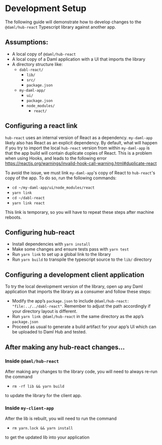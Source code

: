 # Development Setup

The following guide will demonstrate how to develop changes to the `@daml/hub-react` Typescript library against another app.

## Assumptions:

* A local copy of `@daml/hub-react`
* A local copy of a Daml application with a UI that imports the library
* A directory structure like:
  * `dabl-react/`
    * `lib/`
    * `src/`
    * `package.json`
  * `my-daml-app/`
    * `ui/`
    * `package.json`
    * `node_modules/`
      * `react/`

## Configuring a react link

`hub-react` uses an internal version of React as a dependency. `my-daml-app` likely also has React as an explicit dependency. By default, what will happen if you try to import the local `hub-react` version from within `my-daml-app` is that the app build will contain duplicate copies of React. This is a problem when using Hooks, and leads to the following error https://reactjs.org/warnings/invalid-hook-call-warning.html#duplicate-react

To avoid the issue, we must link `my-daml-app`'s copy of React to `hub-react`'s copy of the app. To do so, run the following commands:

- `cd ~/my-daml-app/ui/node_modules/react`
- `yarn link`
- `cd ~/dabl-react`
- `yarn link react`

This link is temporary, so you will have to repeat these steps after machine reboots.

## Configuring hub-react

- Install dependencies with `yarn install`
- Make some changes and ensure tests pass with `yarn test`
- Run `yarn link` to set up a global link to the library
- Run `yarn build` to transpile the typescript source to the `lib/` directory

## Configuring a development client application

To try the local development version of the library, open up any Daml application that imports the library as a consumer and follow these steps:

- Modify the app’s `package.json` to include `@daml/hub-react: "file:../../dabl-react"`. Remember to adjust the path accordingly if your directory layout is different.
- Run `yarn link @daml/hub-react` in the same directory as the app’s `package.json`
- Proceed as usual to generate a build artifact for your app’s UI which can be uploaded to Daml Hub and tested.

## After making any hub-react changes...

### Inside `@daml/hub-react`

After making any changes to the library code, you will need to always re-run the command

- `rm -rf lib && yarn build`

to update the library for the client app.

### Inside `my-client-app`

After the lib is rebuilt, you will need to run the command

- `rm yarn.lock && yarn install`

to get the updated lib into your application
